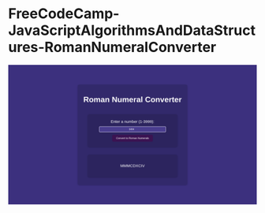 # FreeCodeCamp-JavaScriptAlgorithmsAndDataStructures-RomanNumeralConverter

![Picturev2](RomanNumeralsConvertor.png)
